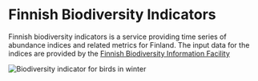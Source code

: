# Finnish Biodiversity Indicators

Finnish biodiversity indicators is a service providing time series of abundance
indices and related metrics for Finland. The input data for the indices are
provided by the
[Finnish Biodiversity Information Facility](https://laji.fi "FinBIF")

![Biodiversity indicator for birds in winter](https://indicators.laji.fi/svg/wb "Winter Birds")
